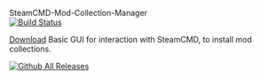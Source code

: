 SteamCMD-Mod-Collection-Manager  
[![Build Status](https://kennethnorway.visualstudio.com/Server%20manager/_apis/build/status/kennethFSDEV.SteamCMD-Mod-Collection-Manager?branchName=master)](https://kennethnorway.visualstudio.com/Server%20manager/_build/latest?definitionId=3&branchName=master)
<!-- Place this tag where you want the button to render. -->
<a class="github-button" href="https://github.com/kennethFSDEV/SteamCMD-Installation-Manager/releases" data-icon="octicon-cloud-download" data-size="large" aria-label="Download ntkme/github-buttons on GitHub">Download</a>
Basic GUI for interaction with SteamCMD, to install mod collections.

[![Github All Releases](https://img.shields.io/github/downloads/kennethFSDEV/SteamCMD-Mod-Collection-Manager/total.svg)]()
